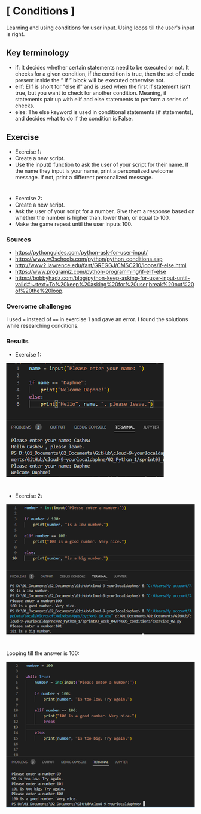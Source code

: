 # [ Conditions ]
Learning and using conditions for user input. Using loops till the user's input is right.

## Key terminology
- if: It decides whether certain statements need to be executed or not. It checks for a given condition, if the condition is true, then the set of code present inside the ” if ” block will be executed otherwise not.
- elif: Elif is short for "else if" and is used when the first if statement isn't true, but you want to check for another condition. Meaning, if statements pair up with elif and else statements to perform a series of checks.
- else: The else keyword is used in conditional statements (if statements), and decides what to do if the condition is False.

## Exercise

- Exercise 1:
- Create a new script.
- Use the input() function to ask the user of your script for their name. If the name they input is your name, print a personalized welcome message. If not, print a different personalized message.
#
- Exercise 2:
- Create a new script.
- Ask the user of your script for a number. Give them a response based on whether the number is higher than, lower than, or equal to 100.
- Make the game repeat until the user inputs 100.


### Sources
- https://pythonguides.com/python-ask-for-user-input/
- https://www.w3schools.com/python/python_conditions.asp
- http://www2.lawrence.edu/fast/GREGGJ/CMSC210/loops/if-else.html
- https://www.programiz.com/python-programming/if-elif-else
- https://bobbyhadz.com/blog/python-keep-asking-for-user-input-until-valid#:~:text=To%20keep%20asking%20for%20user,break%20out%20of%20the%20loop.

### Overcome challenges
I used `=` instead of `==` in exercise 1 and gave an error. I found the solutions while researching conditions.

### Results

- Exercise 1:

![](./../../../00_includes/PRG05_screenshot_exercise_01.png)

#
- Exercise 2:


![](./../../../00_includes/PRG05_screenshot_exercise_02.png)
#
Looping till the answer is 100:

![](./../../../00_includes/PRG05_screenshot_exercise_02_loop.png)

